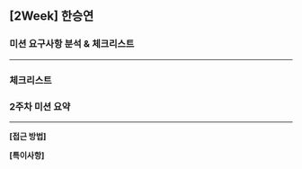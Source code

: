## [2Week] 한승연

### 미션 요구사항 분석 & 체크리스트

---

### 체크리스트


### 2주차 미션 요약

---

**[접근 방법]**



**[특이사항]**

